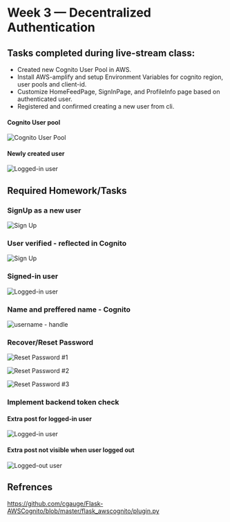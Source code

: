 # Week 3 — Decentralized Authentication

## Tasks completed during live-stream class:
* Created new Cognito User Pool in AWS.
* Install AWS-amplify and setup Environment Variables for cognito region, user pools and client-id.
* Customize HomeFeedPage, SignInPage, and ProfileInfo page based on authenticated user.
* Registered and confirmed creating a new user from cli.

#### Cognito User pool
![Cognito User Pool](../_docs/assets/week3/Cognito-user-pool-aws.png)

#### Newly created user
![Logged-in user](../_docs/assets/week3/logged-in-user.png)


## Required Homework/Tasks

### SignUp as a new user
![Sign Up](../_docs/assets/week3/user-signUp-cruddur.png)

### User verified - reflected in Cognito
![Sign Up](../_docs/assets/week3/user-verified-cognito.png)

### Signed-in user
![Logged-in user](../_docs/assets/week3/logged-in-user.png)

### Name and preffered name - Cognito
![username - handle](../_docs/assets/week3/name-username-cruddur.png)

### Recover/Reset Password
![Reset Password #1](../_docs/assets/week3/recover-password-1.png)

![Reset Password #2](../_docs/assets/week3/recover-password-2.png)

![Reset Password #3](../_docs/assets/week3/recover-password-3.png)

### Implement backend token check

#### Extra post for logged-in user
![Logged-in user](../_docs/assets/week3/posts-visible-when-logged-in.png)

#### Extra post not visible when user logged out
![Logged-out user](../_docs/assets/week3/post-not-showing-when-logged-out.png)

## Refrences

https://github.com/cgauge/Flask-AWSCognito/blob/master/flask_awscognito/plugin.py
